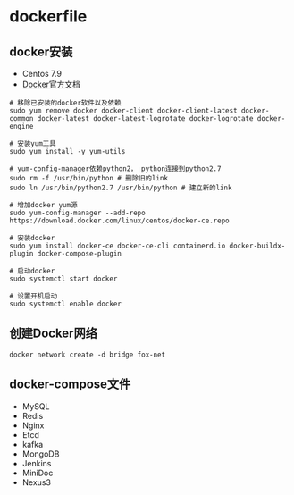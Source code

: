 # dockerfile
## docker安装
* Centos 7.9
* [Docker官方文档](https://docs.docker.com/engine/install/centos/)
```shell
# 移除已安装的docker软件以及依赖
sudo yum remove docker docker-client docker-client-latest docker-common docker-latest docker-latest-logrotate docker-logrotate docker-engine

# 安装yum工具
sudo yum install -y yum-utils

# yum-config-manager依赖python2， python连接到python2.7
sudo rm -f /usr/bin/python # 删除旧的link
sudo ln /usr/bin/python2.7 /usr/bin/python # 建立新的link

# 增加docker yum源
sudo yum-config-manager --add-repo https://download.docker.com/linux/centos/docker-ce.repo

# 安装docker
sudo yum install docker-ce docker-ce-cli containerd.io docker-buildx-plugin docker-compose-plugin

# 启动docker
sudo systemctl start docker

# 设置开机启动
sudo systemctl enable docker
```

## 创建Docker网络
``docker network create -d bridge fox-net``

## docker-compose文件
* MySQL
* Redis
* Nginx
* Etcd
* kafka
* MongoDB
* Jenkins
* MiniDoc
* Nexus3